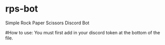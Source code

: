 # rps-bot
Simple Rock Paper Scissors Discord Bot

#How to use:
You must first add in your discord token at the bottom of the file.
